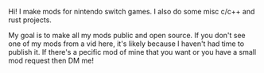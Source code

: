 Hi! I make mods for nintendo switch games. I also do some misc c/c++ and rust projects.

My goal is to make all my mods public and open source. If you don't see one of my mods from a vid here, it's likely because I haven't had time to publish it.
If there's a pecific mod of mine that you want or you have a small mod request then DM me!
